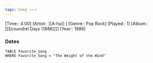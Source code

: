 ```yaml
---
tags: Song ⭐⭐⭐ 
---
```

[Time:: 4:00]
[Artist:: [[A-ha]] ]
[Genre:: Pop Rock]
[Played:: 1]
[Album:: [[Scoundrel Days (1986)]]]
[Year:: 1986]
### Dates
````dataview
TABLE Favorite_Song
WHERE Favorite_Song = "The Weight of the Wind"
````
